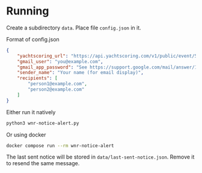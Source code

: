 # Running

Create a subdirectory `data`. Place file `config.json` in it.

Format of config.json

```json
{
	"yachtscoring_url": "https://api.yachtscoring.com/v1/public/event/50166/news?isNoticeBoard_eq=true&page=1&size=10",
	"gmail_user": "you@example.com",
	"gmail_app_password": "See https://support.google.com/mail/answer/185833?hl=en",
	"sender_name": "Your name (for email display)",
	"recipients": [
		"person1@example.com",
		"person2@example.com"
	]
}
```

Either run it natively 

```bash
python3 wnr-notice-alert.py
```

Or using docker

```bash
docker compose run --rm wnr-notice-alert
```

The last sent notice will be stored in `data/last-sent-notice.json`. Remove it to resend the same message.
